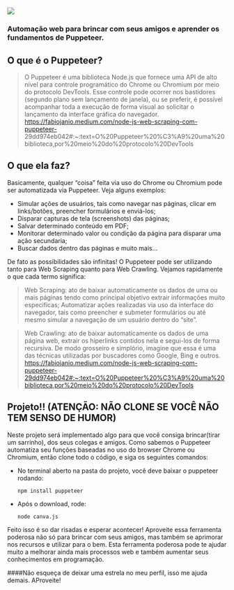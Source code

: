 # [![](https://user-images.githubusercontent.com/10379601/29446482-04f7036a-841f-11e7-9872-91d1fc2ea683.png)](https://pptr.dev/)
### Automação web para brincar com seus amigos e aprender os fundamentos de Puppeteer.

## O que é o Puppeteer?

  > O Puppeteer é uma biblioteca Node.js que fornece uma API de alto nível para controle programático do Chrome ou Chromium por meio do protocolo DevTools. Esse       controle pode ocorrer nos bastidores (segundo plano sem lançamento de janela), ou se preferir, é possível acompanhar toda a execução de forma visual ao           solicitar o lançamento da interface gráfica do navegador. https://fabiojanio.medium.com/node-js-web-scraping-com-puppeteer-                                 29dd974eb042#:~:text=O%20Puppeteer%20%C3%A9%20uma%20biblioteca,por%20meio%20do%20protocolo%20DevTools


## O que ela faz?

  Basicamente, qualquer “coisa” feita via uso do Chrome ou Chromium pode ser automatizada via Puppeteer. Veja alguns exemplos:
  * Simular ações de usuários, tais como navegar nas páginas, clicar em links/botões, preencher formulários e enviá-los;
  * Disparar capturas de tela (screenshots) das páginas;
  * Salvar determinado conteúdo em PDF;
  * Monitorar determinado valor ou condição da página para disparar uma ação secundaria;
  * Buscar dados dentro das páginas e muito mais…
  
  De fato as possibilidades são infinitas! O Puppeteer pode ser utilizando tanto para Web Scraping quanto para Web Crawling. Vejamos rapidamente o que cada termo   significa:
  
  >  Web Scraping: ato de baixar automaticamente os dados de uma ou mais páginas tendo como principal objetivo extrair informações muito especificas; Automatizar   ações realizadas via uso da interface do navegador, tais como preencher e submeter formulários ou até mesmo simular a navegação de um usuário dentro do “site”.
    
  >  Web Crawling: ato de baixar automaticamente os dados de uma página web, extrair os hiperlinks contidos nela e segui-los de forma recursiva. De modo grosseiro e simplório, imagine que essa é uma das técnicas utilizadas por buscadores como Google, Bing e outros. https://fabiojanio.medium.com/node-js-web-scraping-com-puppeteer-29dd974eb042#:~:text=O%20Puppeteer%20%C3%A9%20uma%20biblioteca,por%20meio%20do%20protocolo%20DevTools




## Projeto!! (ATENÇÃO: NÃO CLONE SE VOCÊ NÃO TEM SENSO DE HUMOR)


Neste projeto será implementado algo para que você consiga brincar(tirar um sarrinho), dos seus colegas e amigos. Como sabemos o Puppeteer automatiza seu funções baseadas no uso do browser Chrome ou Chromium, então clone todo o código, e siga os seguintes comandos:



* No terminal aberto na pasta do projeto, você deve baixar o puppeteer rodando:

    `npm install puppeteer`

* Após o download, rode:

    `node canva.js`

Feito isso é so dar risadas e esperar acontecer! Aproveite essa ferramenta poderosa não só para brincar com seus amigos, mas também se aprimorar nos recursos e utilizar para o bem. Esta ferramenta poderosa pode te ajudar muito a melhorar ainda mais processos web e também aumentar seus conhecimentos em programação. 

####Não esqueça de deixar uma estrela no meu perfil, isso me ajuda demais. AProveite!


